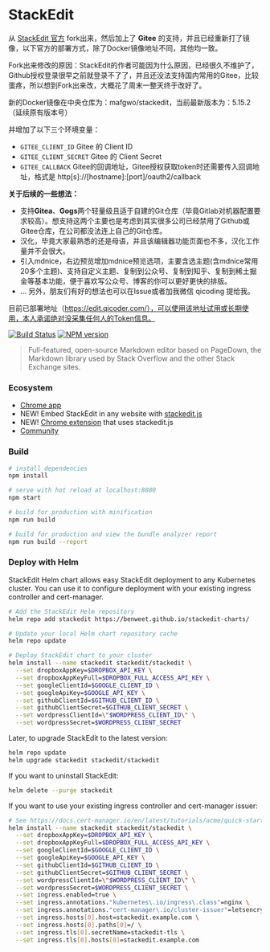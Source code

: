 # StackEdit

从 [StackEdit 官方](https://github.com/benweet/stackedit) fork出来，然后加上了 **Gitee** 的支持，并且已经重新打了镜像，以下官方的部署方式，除了Docker镜像地址不同，其他均一致。

Fork出来修改的原因：StackEdit的作者可能因为什么原因，已经很久不维护了，Github授权登录很早之前就登录不了了，并且还没法支持国内常用的Gitee，比较蛋疼，所以想到Fork出来改，大概花了周末一整天终于改好了。

新的Docker镜像在中央仓库为：mafgwo/stackedit，当前最新版本为：5.15.2（延续原有版本号）

并增加了以下三个环境变量：
- `GITEE_CLIENT_ID` Gitee 的 Client ID
- `GITEE_CLIENT_SECRET` Gitee 的 Client Secret
- `GITEE_CALLBACK` Gitee的回调地址，Gitee授权获取token时还需要传入回调地址，格式是 http[s]://[hostname]:[port]/oauth2/callback

**关于后续的一些想法：**
- 支持**Gitea**、**Gogs**两个轻量级且适于自建的Git仓库（毕竟Gitlab对机器配置要求较高）。想支持这两个主要也是考虑到其实很多公司已经禁用了Github或Gitee仓库，在公司都没法连上自己的Git仓库。
- 汉化，毕竟大家最熟悉的还是母语，并且该编辑器功能页面也不多，汉化工作量并不会很大。
- 引入mdnice，右边预览增加mdnice预览选项，主要含选主题(含mdnice常用20多个主题)、支持自定义主题、复制到公众号、复制到知乎、复制到稀土掘金等基本功能，便于喜欢写公众号、博客的你可以更好更快的排版。
- ... 另外，朋友们有好的想法也可以在Issue或者加我微信 qicoding 提给我。

目前已部署地址（https://edit.qicoder.com/），可以使用该地址试用或长期使用，本人承诺绝对没采集任何人的Token信息。


[![Build Status](https://img.shields.io/travis/benweet/stackedit.svg?style=flat)](https://travis-ci.org/benweet/stackedit) [![NPM version](https://img.shields.io/npm/v/stackedit.svg?style=flat)](https://www.npmjs.org/package/stackedit)

> Full-featured, open-source Markdown editor based on PageDown, the Markdown library used by Stack Overflow and the other Stack Exchange sites.

### Ecosystem

- [Chrome app](https://chrome.google.com/webstore/detail/iiooodelglhkcpgbajoejffhijaclcdg)
- NEW! Embed StackEdit in any website with [stackedit.js](https://github.com/benweet/stackedit.js)
- NEW! [Chrome extension](https://chrome.google.com/webstore/detail/ajehldoplanpchfokmeempkekhnhmoha) that uses stackedit.js
- [Community](https://community.stackedit.io/)

### Build

```bash
# install dependencies
npm install

# serve with hot reload at localhost:8080
npm start

# build for production with minification
npm run build

# build for production and view the bundle analyzer report
npm run build --report
```

### Deploy with Helm

StackEdit Helm chart allows easy StackEdit deployment to any Kubernetes cluster.
You can use it to configure deployment with your existing ingress controller and cert-manager.

```bash
# Add the StackEdit Helm repository
helm repo add stackedit https://benweet.github.io/stackedit-charts/

# Update your local Helm chart repository cache
helm repo update

# Deploy StackEdit chart to your cluster
helm install --name stackedit stackedit/stackedit \
  --set dropboxAppKey=$DROPBOX_API_KEY \
  --set dropboxAppKeyFull=$DROPBOX_FULL_ACCESS_API_KEY \
  --set googleClientId=$GOOGLE_CLIENT_ID \
  --set googleApiKey=$GOOGLE_API_KEY \
  --set githubClientId=$GITHUB_CLIENT_ID \
  --set githubClientSecret=$GITHUB_CLIENT_SECRET \
  --set wordpressClientId=\"$WORDPRESS_CLIENT_ID\" \
  --set wordpressSecret=$WORDPRESS_CLIENT_SECRET
```

Later, to upgrade StackEdit to the latest version:

```bash
helm repo update
helm upgrade stackedit stackedit/stackedit
```

If you want to uninstall StackEdit:

```bash
helm delete --purge stackedit
```

If you want to use your existing ingress controller and cert-manager issuer:

```bash
# See https://docs.cert-manager.io/en/latest/tutorials/acme/quick-start/index.html
helm install --name stackedit stackedit/stackedit \
  --set dropboxAppKey=$DROPBOX_API_KEY \
  --set dropboxAppKeyFull=$DROPBOX_FULL_ACCESS_API_KEY \
  --set googleClientId=$GOOGLE_CLIENT_ID \
  --set googleApiKey=$GOOGLE_API_KEY \
  --set githubClientId=$GITHUB_CLIENT_ID \
  --set githubClientSecret=$GITHUB_CLIENT_SECRET \
  --set wordpressClientId=\"$WORDPRESS_CLIENT_ID\" \
  --set wordpressSecret=$WORDPRESS_CLIENT_SECRET \
  --set ingress.enabled=true \
  --set ingress.annotations."kubernetes\.io/ingress\.class"=nginx \
  --set ingress.annotations."cert-manager\.io/cluster-issuer"=letsencrypt-prod \
  --set ingress.hosts[0].host=stackedit.example.com \
  --set ingress.hosts[0].paths[0]=/ \
  --set ingress.tls[0].secretName=stackedit-tls \
  --set ingress.tls[0].hosts[0]=stackedit.example.com
```
